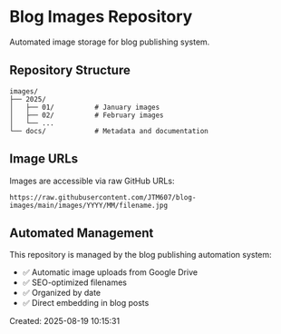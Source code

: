 # Blog Images Repository

Automated image storage for blog publishing system.

## Repository Structure

```
images/
├── 2025/
│   ├── 01/          # January images
│   ├── 02/          # February images
│   └── ...
└── docs/            # Metadata and documentation
```

## Image URLs

Images are accessible via raw GitHub URLs:
```
https://raw.githubusercontent.com/JTM607/blog-images/main/images/YYYY/MM/filename.jpg
```

## Automated Management

This repository is managed by the blog publishing automation system:
- ✅ Automatic image uploads from Google Drive
- ✅ SEO-optimized filenames  
- ✅ Organized by date
- ✅ Direct embedding in blog posts

Created: 2025-08-19 10:15:31
